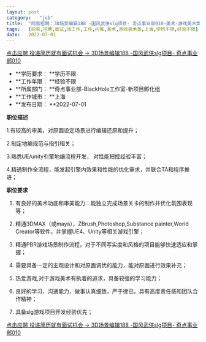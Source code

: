 ```yaml
---
layout:	post
category:	"job"
title:	"网易招聘：3D场景编辑188 -国风武侠slg项目- 奇点事业部010-美术-游戏美术类-上海学历不限经验不限"
tags:	[网易,招聘,面试,找工作,工作,内推,美术,游戏美术类,上海,学历不限,经验不限]
date:	2022-07-01
---
```


[点击应聘 投递简历就有面试机会 ->  3D场景编辑188 -国风武侠slg项目- 奇点事业部010](http://mobile.bole.netease.com/bole/boleDetail?id=41123&employeeId=346f03c3cda5f04c&key=all)



- **学历要求： **学历不限
- **工作年限： **经验不限
- **所属部门： **奇点事业部-BlackHole工作室-新项目孵化组
- **工作城市： **上海
- **发布日期： **2022-07-01



**职位描述**



1.有较高的审美，对原画设定场景进行编辑还原和提升；

2.制定地编规范与指引相关；

3.熟悉UE/unity引擎地编流程开发， 对性能把控经验丰富；

4.精通制作全流程，能发起引擎内效果和性能的优化需求，并联合TA和程序推进；



**职位要求**



1. 有良好的美术功底和审美能力：能独立完成场景关卡的制作并优化氛围表现等；

2. 精通3DMAX（或maya），ZBrush,Photoshop,Substance painter,World Creator等软件，并掌握UE4、Unity等相关游戏引擎；

3. 精通PBR游戏场景制作流程，对于不同写实度和风格的项目能够快速适应和掌握；

4. 需要具备一定的主观设计和对原画调优的能力，能对原画进行效果补充；

5. 热爱游戏,对于游戏美术有执着的追求，具备较强的学习能力；

6. 良好的学习、沟通能力，做事认真细致，严于律已，具有高度责任感和团队合作精神；

7. 具备slg游戏项目开发经验优先；



[点击应聘 投递简历就有面试机会 ->  3D场景编辑188 -国风武侠slg项目- 奇点事业部010](http://mobile.bole.netease.com/bole/boleDetail?id=41123&employeeId=346f03c3cda5f04c&key=all)